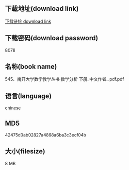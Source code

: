 ## 下载地址(download link)
[下载链接 download link](https://voluble-croquembouche-d321dc.netlify.app/?s=545%E3%80%81%E5%8D%97%E5%BC%80%E5%A4%A7%E5%AD%A6%E6%95%B0%E5%AD%A6%E6%95%99%E5%AD%A6%E4%B8%9B%E4%B9%A6+%E6%95%B0%E5%AD%A6%E5%88%86%E6%9E%90+%E4%B8%8B%E5%86%8C_%E4%B8%AD%E6%96%87%E4%BD%9C%E8%80%85_.pdf)

## 下载密码(download password)
8078

## 名称(book name)
545、南开大学数学教学丛书 数学分析 下册_中文作者_.pdf.pdf

## 语言(language)
chinese

## MD5
42475d0ab02827a4868a6ba3c3ecf04b

## 大小(filesize)
8 MB
